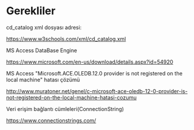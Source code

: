 # Gerekliler

cd_catalog xml dosyası adresi:

https://www.w3schools.com/xml/cd_catalog.xml

MS Access DataBase Engine 

https://www.microsoft.com/en-us/download/details.aspx?id=54920

MS Access "Microsoft.ACE.OLEDB.12.0 provider is not registered on the local machine" hatası çözümü

http://www.muratoner.net/genel/c-microsoft-ace-oledb-12-0-provider-is-not-registered-on-the-local-machine-hatasi-cozumu

Veri erişim bağlantı cümleleri(ConnectionString)

https://www.connectionstrings.com/
